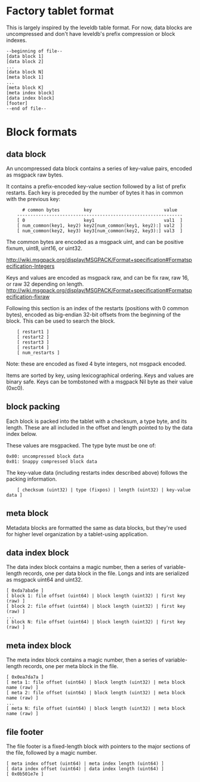 Factory tablet format
=====================

This is largely inspired by the leveldb table format. For now, data blocks are
uncompressed and don't have leveldb's prefix compression or block indexes.

~~~~~~~~~~~~~~~~~~~~~~~~~~~~~~~~~~~~~~~~~~~~~~~~~~~~~~~~~~~~~~~~~~~~~~~~~~~~
--beginning of file--
[data block 1]
[data block 2]
...
[data block N]
[meta block 1]
...
[meta block K]
[meta index block]
[data index block]
[footer]
--end of file--
~~~~~~~~~~~~~~~~~~~~~~~~~~~~~~~~~~~~~~~~~~~~~~~~~~~~~~~~~~~~~~~~~~~~~~~~~~~~

Block formats
=============

data block
----------

An uncompressed data block contains a series of key-value pairs,
encoded as msgpack raw bytes.

It contains a prefix-encoded key-value section followed by a list of
prefix restarts. Each key is preceded by the number of bytes it has in
common with the previous key:

~~~~~~~~~~~~~~~~~~~~~~~~~~~~~~~~~~~~~~~~~~~~~~~~~~~~~~~~~~~~~~~~~~~~~~~~~~~~
      # common bytes         key                           value
    --------------------------------------------------------------
    [ 0                      key1                          val1  ]
    [ num_common(key1, key2) key2[num_common(key1, key2):] val2  ]
    [ num_common(key2, key3) key3[num_common(key2, key3):] val3  ]
~~~~~~~~~~~~~~~~~~~~~~~~~~~~~~~~~~~~~~~~~~~~~~~~~~~~~~~~~~~~~~~~~~~~~~~~~~~~

The common bytes are encoded as a msgpack uint, and can be positive
fixnum, uint8, uint16, or uint32.

http://wiki.msgpack.org/display/MSGPACK/Format+specification#Formatspecification-Integers

Keys and values are encoded as msgpack raw, and can be fix raw, raw
16, or raw 32 depending on length.
http://wiki.msgpack.org/display/MSGPACK/Format+specification#Formatspecification-fixraw

Following this section is an index of the restarts (positions with 0
common bytes), encoded as big-endian 32-bit offsets from the beginning
of the block. This can be used to search the block.

~~~~~~~~~~~~~~~~~~~~~~~~~~~~~~~~~~~~~~~~~~~~~~~~~~~~~~~~~~~~~~~~~~~~~~~~~~~~
    [ restart1 ]
    [ restart2 ]
    [ restart3 ]
    [ restart4 ]
    [ num_restarts ]
~~~~~~~~~~~~~~~~~~~~~~~~~~~~~~~~~~~~~~~~~~~~~~~~~~~~~~~~~~~~~~~~~~~~~~~~~~~~

Note: these are encoded as fixed 4 byte integers, not msgpack encoded.

Items are sorted by key, using lexicographical ordering. Keys and values are
binary safe. Keys can be tombstoned with a msgpack Nil byte as their value
(0xc0).

 block packing
--------------

Each block is packed into the tablet with a checksum, a type byte, and
its length. These are all included in the offset and length pointed to
by the data index below.

These values are msgpacked. The type byte must be one of:

    0x00: uncompressed block data
    0x01: Snappy compressed block data

The key-value data (including restarts index described above) follows
the packing information.

~~~~~~~~~~~~~~~~~~~~~~~~~~~~~~~~~~~~~~~~~~~~~~~~~~~~~~~~~~~~~~~~~~~~~~~~~~~~
    [ checksum (uint32) | type (fixpos) | length (uint32) | key-value data ]
~~~~~~~~~~~~~~~~~~~~~~~~~~~~~~~~~~~~~~~~~~~~~~~~~~~~~~~~~~~~~~~~~~~~~~~~~~~~

meta block
----------

Metadata blocks are formatted the same as data blocks, but they're
used for higher level organization by a tablet-using application.

 data index block
-----------------

The data index block contains a magic number, then a series of variable-length
records, one per data block in the file. Longs and ints are serialized as
msgpack uint64 and uint32.

~~~~~~~~~~~~~~~~~~~~~~~~~~~~~~~~~~~~~~~~~~~~~~~~~~~~~~~~~~~~~~~~~~~~~~~~~~~~~~~~
[ 0xda7aba5e ]
[ block 1: file offset (uint64) | block length (uint32) | first key (raw) ]
[ block 2: file offset (uint64) | block length (uint32) | first key (raw) ]
...
[ block N: file offset (uint64) | block length (uint32) | first key (raw) ]
~~~~~~~~~~~~~~~~~~~~~~~~~~~~~~~~~~~~~~~~~~~~~~~~~~~~~~~~~~~~~~~~~~~~~~~~~~~~~~~~

 meta index block
-----------------

The meta index block contains a magic number, then a series of variable-length
records, one per meta block in the file.

~~~~~~~~~~~~~~~~~~~~~~~~~~~~~~~~~~~~~~~~~~~~~~~~~~~~~~~~~~~~~~~~~~~~~~~~~~~~~~~~
[ 0x0ea7da7a ]
[ meta 1: file offset (uint64) | block length (uint32) | meta block name (raw) ]
[ meta 2: file offset (uint64) | block length (uint32) | meta block name (raw) ]
...
[ meta N: file offset (uint64) | block length (uint32) | meta block name (raw) ]
~~~~~~~~~~~~~~~~~~~~~~~~~~~~~~~~~~~~~~~~~~~~~~~~~~~~~~~~~~~~~~~~~~~~~~~~~~~~~~~~

 file footer
------------

The file footer is a fixed-length block with pointers to the major sections of
the file, followed by a magic number.

~~~~~~~~~~~~~~~~~~~~~~~~~~~~~~~~~~~~~~~~~~~~~~~~~~~~~~~~~~~~~~~~~~~~~~~~~~~~~~~~
[ meta index offset (uint64) | meta index length (uint64) ]
[ data index offset (uint64) | data index length (uint64) ]
[ 0x0b501e7e ]
~~~~~~~~~~~~~~~~~~~~~~~~~~~~~~~~~~~~~~~~~~~~~~~~~~~~~~~~~~~~~~~~~~~~~~~~~~~~~~~~

